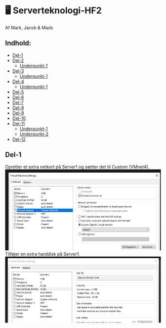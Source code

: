 # :desktop_computer: Serverteknologi-HF2

Af Mark, Jacob & Mads

## Indhold:
* [Del-1](#Del-1)
* [Del-2](#)
	* [Underpunkt-1](#)
* [Del-3](#)
	* [Underpunkt-1](#)
* [Del-4](#)
	* [Underpunkt-1](#)
* [Del-5](#)
* [Del-6](#)
* [Del-7](#)
* [Del-8](#)
* [Del-9](#)
* [Del-10](#)
* [Del-11](#)
	* [Underpunkt-1](#)
	* [Underpunkt-2](#)
* [Del-12](#)

## Del-1
Opretter et extra netkort på Server1 og sætter det til Custom (VMnet4).
![vmware-vmnet4](images/vmware-vmnet4.png)
<br/>
Tilføjer en extra harddisk på Server1.
![vmware-drive2](images/vmware-drive2.png)